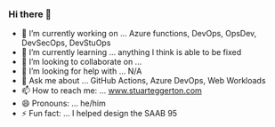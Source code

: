 ### Hi there 👋

- 🔭 I’m currently working on ... Azure functions, DevOps, OpsDev, DevSecOps, DevStuOps
- 🌱 I’m currently learning ... anything I think is able to be fixed
- 👯 I’m looking to collaborate on ... 
- 🤔 I’m looking for help with ... N/A
- 💬 Ask me about ... GitHub Actions, Azure DevOps, Web Workloads
- 📫 How to reach me: ... www.stuarteggerton.com
- 😄 Pronouns: ... he/him
- ⚡ Fun fact: ... I helped design the SAAB 95 
